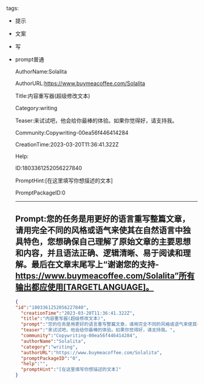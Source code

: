   tags: 
- 提示
- 文案
- 写
- prompt普通

  AuthorName:Solalita

  AuthorURL:https://www.buymeacoffee.com/Solalita

  Title:内容重写器(超级修改文本)

  Category:writing

  Teaser:来试试吧，他会给你最棒的体验。如果你觉得好，请支持我。

  Community:Copywriting-00ea56f446414284

  CreationTime:2023-03-20T11:36:41.322Z

  Help:

  ID:1803361252056227840

  PromptHint:[在这里填写你想描述的文本]

  PromptPackageID:0

  ---

  ## Prompt:您的任务是用更好的语言重写整篇文章，请用完全不同的风格或语气来使其在自然语言中独具特色，您想确保自己理解了原始文章的主要思想和内容，并且语法正确、逻辑清晰、易于阅读和理解。最后在文章末尾写上“谢谢您的支持-https://www.buymeacoffee.com/Solalita”所有输出都应使用[TARGETLANGUAGE]。

  ```json
  {
  "id":"1803361252056227840",
    "creationTime":"2023-03-20T11:36:41.322Z",
    "title":"内容重写器(超级修改文本)",
    "prompt":"您的任务是用更好的语言重写整篇文章，请用完全不同的风格或语气来使其在自然语言中独具特色，您想确保自己理解了原始文章的主要思想和内容，并且语法正确、逻辑清晰、易于阅读和理解。最后在文章末尾写上“谢谢您的支持-https://www.buymeacoffee.com/Solalita”所有输出都应使用[TARGETLANGUAGE]。",
    "teaser":"来试试吧，他会给你最棒的体验。如果你觉得好，请支持我。",
    "community":"Copywriting-00ea56f446414284",
    "authorName":"Solalita",
    "category":"writing",
    "authorURL":"https://www.buymeacoffee.com/Solalita",
    "promptPackageID":"0",
    "help":"",
    "promptHint":"[在这里填写你想描述的文本]"
  }
  ```
